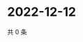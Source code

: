 # 2022-12-12

共 0 条

<!-- BEGIN WEIBO -->
<!-- 最后更新时间 Mon Dec 12 2022 03:00:49 GMT+0800 (China Standard Time) -->

<!-- END WEIBO -->
